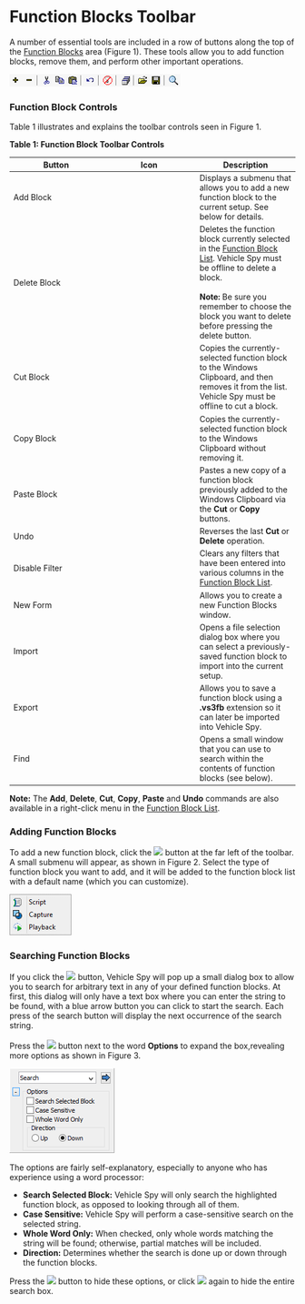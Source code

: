 # Function Blocks Toolbar

A number of essential tools are included in a row of buttons along the top of the [Function Blocks](./) area (Figure 1). These tools allow you to add function blocks, remove them, and perform other important operations.

![Figure 1: Function Block Toolbar buttons.](../../../.gitbook/assets/function_block_toolbar.gif)

### Function Block Controls

Table 1 illustrates and explains the toolbar controls seen in Figure 1.

**Table 1: Function Block Toolbar Controls**

<table><thead><tr><th width="150">Button</th><th width="150">Icon</th><th>Description</th></tr></thead><tbody><tr><td>Add Block</td><td><img src="https://cdn.intrepidcs.net/support/VehicleSpy/assets/function_block_toolbar_add.gif" alt=""></td><td>Displays a submenu that allows you to add a new function block to the current setup. See below for details.</td></tr><tr><td>Delete Block</td><td><img src="https://cdn.intrepidcs.net/support/VehicleSpy/assets/function_block_toolbar_delete.gif" alt=""></td><td>Deletes the function block currently selected in the <a href="function-block-list.md">Function Block List</a>. Vehicle Spy must be offline to delete a block.<br><br><strong>Note:</strong> Be sure you remember to choose the block you want to delete before pressing the delete button.</td></tr><tr><td>Cut Block</td><td><img src="https://cdn.intrepidcs.net/support/VehicleSpy/assets/function_block_toolbar_cut.gif" alt=""></td><td>Copies the currently-selected function block to the Windows Clipboard, and then removes it from the list. Vehicle Spy must be offline to cut a block.</td></tr><tr><td>Copy Block</td><td><img src="https://cdn.intrepidcs.net/support/VehicleSpy/assets/function_block_toolbar_copy.gif" alt=""></td><td>Copies the currently-selected function block to the Windows Clipboard without removing it.</td></tr><tr><td>Paste Block</td><td><img src="https://cdn.intrepidcs.net/support/VehicleSpy/assets/function_block_toolbar_paste.gif" alt=""></td><td>Pastes a new copy of a function block previously added to the Windows Clipboard via the <strong>Cut</strong> or <strong>Copy</strong> buttons.</td></tr><tr><td>Undo</td><td><img src="https://cdn.intrepidcs.net/support/VehicleSpy/assets/function_block_toolbar_undo.gif" alt=""></td><td>Reverses the last <strong>Cut</strong> or <strong>Delete</strong> operation.</td></tr><tr><td>Disable Filter</td><td><img src="https://cdn.intrepidcs.net/support/VehicleSpy/assets/function_block_toolbar_disable_filter.gif" alt=""></td><td>Clears any filters that have been entered into various columns in the <a href="function-block-list.md">Function Block List</a>.</td></tr><tr><td>New Form</td><td><img src="https://cdn.intrepidcs.net/support/VehicleSpy/assets/function_block_toolbar_new_form.gif" alt=""></td><td>Allows you to create a new Function Blocks window.</td></tr><tr><td>Import</td><td><img src="https://cdn.intrepidcs.net/support/VehicleSpy/assets/function_block_toolbar_import.gif" alt=""></td><td>Opens a file selection dialog box where you can select a previously-saved function block to import into the current setup.</td></tr><tr><td>Export</td><td><img src="https://cdn.intrepidcs.net/support/VehicleSpy/assets/function_block_toolbar_export.gif" alt=""></td><td>Allows you to save a function block using a <strong>.vs3fb</strong> extension so it can later be imported into Vehicle Spy.</td></tr><tr><td>Find</td><td><img src="https://cdn.intrepidcs.net/support/VehicleSpy/assets/function_block_toolbar_find.gif" alt=""></td><td>Opens a small window that you can use to search within the contents of function blocks (see below).</td></tr></tbody></table>

**Note:** The **Add**, **Delete**, **Cut**, **Copy**, **Paste** and **Undo** commands are also available in a right-click menu in the [Function Block List](function-block-list.md).

### Adding Function Blocks

To add a new function block, click the ![](https://cdn.intrepidcs.net/support/VehicleSpy/assets/function_block_toolbar_add.gif) button at the far left of the toolbar. A small submenu will appear, as shown in Figure 2. Select the type of function block you want to add, and it will be added to the function block list with a default name (which you can customize).

![Figure 2: Add Function Block submenu.](../../../.gitbook/assets/function_blocks_add_submenu.gif)

### Searching Function Blocks

If you click the ![](https://cdn.intrepidcs.net/support/VehicleSpy/assets/function_block_toolbar_find.gif) button, Vehicle Spy will pop up a small dialog box to allow you to search for arbitrary text in any of your defined function blocks. At first, this dialog will only have a text box where you can enter the string to be found, with a blue arrow button you can click to start the search. Each press of the search button will display the next occurrence of the search string.\
\
Press the ![](https://cdn.intrepidcs.net/support/VehicleSpy/assets/fb_toolbar_+.gif) button next to the word **Options** to expand the box,revealing more options as shown in Figure 3.

![Figure 3: Search Function Blocks dialog box.](../../../.gitbook/assets/function_blocks_search.gif)

The options are fairly self-explanatory, especially to anyone who has experience using a word processor:

* **Search Selected Block:** Vehicle Spy will only search the highlighted function block, as opposed to looking through all of them.
* **Case Sensitive:** Vehicle Spy will perform a case-sensitive search on the selected string.
* **Whole Word Only:** When checked, only whole words matching the string will be found; otherwise, partial matches will be included.
* **Direction:** Determines whether the search is done up or down through the function blocks.

Press the ![](https://cdn.intrepidcs.net/support/VehicleSpy/assets/fb_toolbar_-.gif) button to hide these options, or click ![](https://cdn.intrepidcs.net/support/VehicleSpy/assets/function_block_toolbar_find.gif) again to hide the entire search box.

